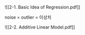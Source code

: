 ![[2-1. Basic Idea of Regression.pdf]]



noise = outlier = 이상치 































![[2-2. Additive Linear Model.pdf]]